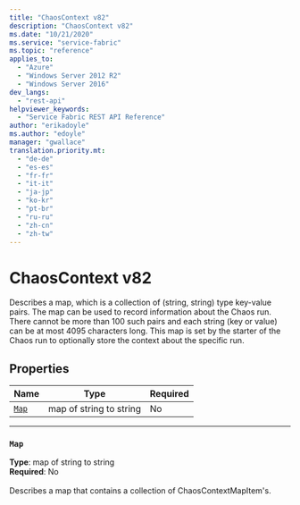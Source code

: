 ```yaml
---
title: "ChaosContext v82"
description: "ChaosContext v82"
ms.date: "10/21/2020"
ms.service: "service-fabric"
ms.topic: "reference"
applies_to: 
  - "Azure"
  - "Windows Server 2012 R2"
  - "Windows Server 2016"
dev_langs: 
  - "rest-api"
helpviewer_keywords: 
  - "Service Fabric REST API Reference"
author: "erikadoyle"
ms.author: "edoyle"
manager: "gwallace"
translation.priority.mt: 
  - "de-de"
  - "es-es"
  - "fr-fr"
  - "it-it"
  - "ja-jp"
  - "ko-kr"
  - "pt-br"
  - "ru-ru"
  - "zh-cn"
  - "zh-tw"
---
```

# ChaosContext v82

Describes a map, which is a collection of (string, string) type key-value pairs. The map can be used to record information about
the Chaos run. There cannot be more than 100 such pairs and each string (key or value) can be at most 4095 characters long.
This map is set by the starter of the Chaos run to optionally store the context about the specific run.


## Properties
| Name | Type | Required |
| --- | --- | --- |
| [`Map`](#map) | map of string to string | No |

____
### `Map`
__Type__: map of string to string <br/>
__Required__: No<br/>
<br/>
Describes a map that contains a collection of ChaosContextMapItem's.

